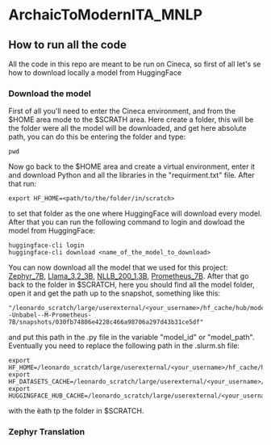 # ArchaicToModernITA_MNLP

## How to run all the code
All the code in this repo are meant to be run on Cineca, so first of all let's se how to download locally a model from HuggingFace

### Download the model
First of all you'll need to enter the Cineca environment, and from the $HOME area mode to the $SCRATH area. Here create a folder, this will be the folder were all the model will be downloaded, and get here absolute path, you can do this be entering the folder and type:
```
pwd
```
Now go back to the $HOME area and create a virtual environment, enter it and download Python and all the libraries in the "requirment.txt" file. After that run:
```
export HF_HOME=<path/to/the/folder/in/scratch>
```
to set that folder as the one where HuggingFace will download every model. After that you can run the following command to login and dowload the model from HuggingFace:
```
huggingface-cli login
huggingface-cli download <name_of_the_model_to_download>
```
You can now download all the model that we used for this project: [Zephyr_7B](https://huggingface.co/HuggingFaceH4/zephyr-7b-beta), [Llama_3.2_3B](https://huggingface.co/meta-llama/Llama-3.2-3B-Instruct), [NLLB_200_1.3B](https://huggingface.co/facebook/nllb-200-distilled-1.3B), [Prometheus_7B](https://huggingface.co/Unbabel/M-Prometheus-7B).
After that go back to the folder in $SCRATCH, here you should find all the model folder, open it and get the path up to the snapshot, something like this:
```
"/leonardo_scratch/large/userexternal/<your_username>/hf_cache/hub/models--Unbabel--M-Prometheus-7B/snapshots/030fb74806e4228c466a98706a297d43b31ce5df"
```
and put this path in the .py file in the variable "model_id" or "model_path". Eventually you need to replace the following path in the .slurm.sh file:
```
export HF_HOME=/leonardo_scratch/large/userexternal/<your_username>/hf_cache/hub
export HF_DATASETS_CACHE=/leonardo_scratch/large/userexternal/<your_username>/hf_cache/hub
export HUGGINGFACE_HUB_CACHE=/leonardo_scratch/large/userexternal/<your_username>/hf_cache/hub
```
with the èath tp the folder in $SCRATCH.

### Zephyr Translation
